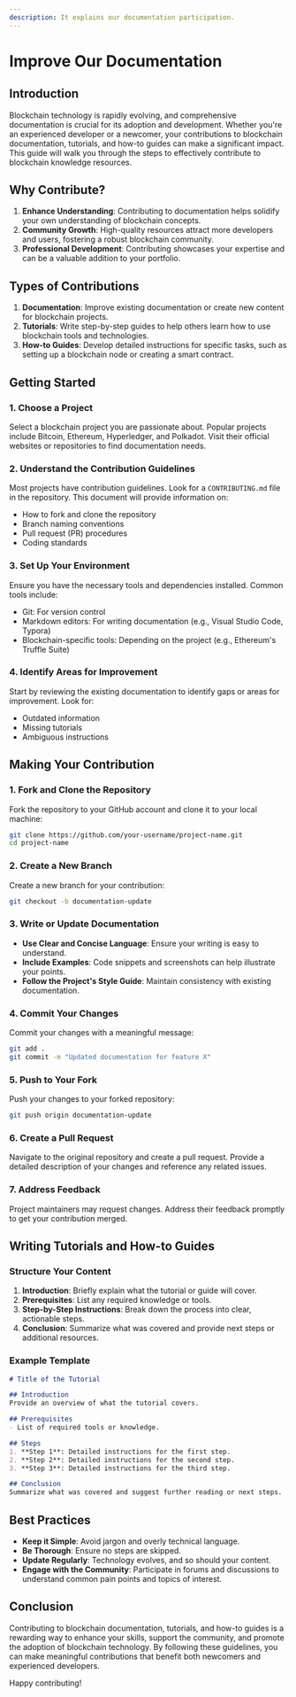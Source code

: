 ```yaml
---
description: It explains our documentation participation.
---
```


# Improve Our Documentation

## Introduction

Blockchain technology is rapidly evolving, and comprehensive documentation is crucial for its adoption and development. Whether you're an experienced developer or a newcomer, your contributions to blockchain documentation, tutorials, and how-to guides can make a significant impact. This guide will walk you through the steps to effectively contribute to blockchain knowledge resources.

## Why Contribute?

1. **Enhance Understanding**: Contributing to documentation helps solidify your own understanding of blockchain concepts.
2. **Community Growth**: High-quality resources attract more developers and users, fostering a robust blockchain community.
3. **Professional Development**: Contributing showcases your expertise and can be a valuable addition to your portfolio.

## Types of Contributions

1. **Documentation**: Improve existing documentation or create new content for blockchain projects.
2. **Tutorials**: Write step-by-step guides to help others learn how to use blockchain tools and technologies.
3. **How-to Guides**: Develop detailed instructions for specific tasks, such as setting up a blockchain node or creating a smart contract.

## Getting Started

### 1. Choose a Project

Select a blockchain project you are passionate about. Popular projects include Bitcoin, Ethereum, Hyperledger, and Polkadot. Visit their official websites or repositories to find documentation needs.

### 2. Understand the Contribution Guidelines

Most projects have contribution guidelines. Look for a `CONTRIBUTING.md` file in the repository. This document will provide information on:

* How to fork and clone the repository
* Branch naming conventions
* Pull request (PR) procedures
* Coding standards

### 3. Set Up Your Environment

Ensure you have the necessary tools and dependencies installed. Common tools include:

* Git: For version control
* Markdown editors: For writing documentation (e.g., Visual Studio Code, Typora)
* Blockchain-specific tools: Depending on the project (e.g., Ethereum's Truffle Suite)

### 4. Identify Areas for Improvement

Start by reviewing the existing documentation to identify gaps or areas for improvement. Look for:

* Outdated information
* Missing tutorials
* Ambiguous instructions

## Making Your Contribution

### 1. Fork and Clone the Repository

Fork the repository to your GitHub account and clone it to your local machine:

```bash
git clone https://github.com/your-username/project-name.git
cd project-name
```

### 2. Create a New Branch

Create a new branch for your contribution:

```bash
git checkout -b documentation-update
```

### 3. Write or Update Documentation

* **Use Clear and Concise Language**: Ensure your writing is easy to understand.
* **Include Examples**: Code snippets and screenshots can help illustrate your points.
* **Follow the Project's Style Guide**: Maintain consistency with existing documentation.

### 4. Commit Your Changes

Commit your changes with a meaningful message:

```bash
git add .
git commit -m "Updated documentation for feature X"
```

### 5. Push to Your Fork

Push your changes to your forked repository:

```bash
git push origin documentation-update
```

### 6. Create a Pull Request

Navigate to the original repository and create a pull request. Provide a detailed description of your changes and reference any related issues.

### 7. Address Feedback

Project maintainers may request changes. Address their feedback promptly to get your contribution merged.

## Writing Tutorials and How-to Guides

### Structure Your Content

1. **Introduction**: Briefly explain what the tutorial or guide will cover.
2. **Prerequisites**: List any required knowledge or tools.
3. **Step-by-Step Instructions**: Break down the process into clear, actionable steps.
4. **Conclusion**: Summarize what was covered and provide next steps or additional resources.

### Example Template

```markdown
# Title of the Tutorial

## Introduction
Provide an overview of what the tutorial covers.

## Prerequisites
- List of required tools or knowledge.

## Steps
1. **Step 1**: Detailed instructions for the first step.
2. **Step 2**: Detailed instructions for the second step.
3. **Step 3**: Detailed instructions for the third step.

## Conclusion
Summarize what was covered and suggest further reading or next steps.
```

## Best Practices

* **Keep it Simple**: Avoid jargon and overly technical language.
* **Be Thorough**: Ensure no steps are skipped.
* **Update Regularly**: Technology evolves, and so should your content.
* **Engage with the Community**: Participate in forums and discussions to understand common pain points and topics of interest.

## Conclusion

Contributing to blockchain documentation, tutorials, and how-to guides is a rewarding way to enhance your skills, support the community, and promote the adoption of blockchain technology. By following these guidelines, you can make meaningful contributions that benefit both newcomers and experienced developers.

Happy contributing!
